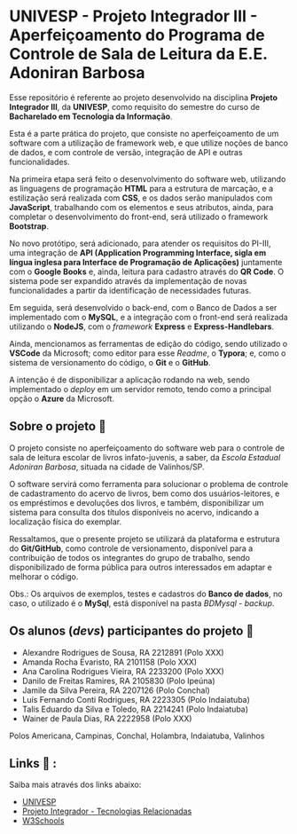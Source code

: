 # UNIVESP - Projeto Integrador III - Aperfeiçoamento do Programa de Controle de Sala de Leitura da E.E. Adoniran Barbosa 

Esse repositório é referente ao projeto desenvolvido na disciplina <b>Projeto Integrador III</b>, da <b>UNIVESP</b>, como requisito do semestre do curso de <b>Bacharelado em Tecnologia da Informação</b>.

Esta é a parte prática do projeto, que consiste no aperfeiçoamento de um software com a utilização de framework web, e que utilize noções de banco de dados, e com controle de versão, integração de API e outras funcionalidades.

Na primeira etapa será feito o desenvolvimento do software web, utilizando as linguagens de programação  <b>HTML</b> para a estrutura de marcação, e a estilização será realizada com <b>CSS</b>, e os dados serão manipulados com <b>JavaScript</b>, trabalhando com os elementos e seus atributos, ainda, para completar o desenvolvimento do front-end, será utilizado o framework <b>Bootstrap</b>.

No novo protótipo, será adicionado, para atender os requisitos do PI-III, uma integração de <b>API (Application Programming Interface, sigla em língua inglesa para Interface de Programação de Aplicações)</b> juntamente com o <b>Google Books</b> e, ainda, leitura para cadastro através do <b>QR Code</b>. O sistema pode ser expandido através da implementação de novas funcionalidades a partir da identificação de necessidades futuras.

Em seguida, será desenvolvido o back-end,  com o Banco de Dados a ser implementado com o <b>MySQL</b>, e a  integração com o front-end será realizada utilizando o <b>NodeJS</b>, com o <i>framework</i> <b>Express</b> e <b>Express-Handlebars</b>.

Ainda, mencionamos as ferramentas de edição do código, sendo utilizado o <b>VSCode</b> da Microsoft; como  editor para esse <i>Readme</i>, o <b>Typora</b>; e, como o sistema de versionamento do código, o <b>Git</b> e o <b>GitHub</b>.

A intenção é de disponibilizar a aplicação rodando na web, sendo implementado o <i>deploy</i> em um servidor remoto, tendo como a principal opção o <b>Azure</b> da Microsoft.

## Sobre o projeto 🔎

O projeto consiste no aperfeiçoamento do software web para o controle de sala de leitura escolar de livros infato-juvenis, a saber, da <i>Escola Estadual Adoniran Barbosa</i>, situada na cidade de Valinhos/SP.

O software servirá como ferramenta para solucionar o problema de controle de cadastramento do acervo de livros, bem como dos usuários-leitores, e os empréstimos e devoluções dos livros, e também, disponibilizar um sistema para consulta dos títulos disponíveis no acervo, indicando a localização física do exemplar.

Ressaltamos, que o presente projeto se utilizará da plataforma e estrutura do <b>Git/GitHub</b>, como controle de versionamento, disponível para a contribuição de todos os integrantes do grupo de trabalho, sendo disponibilizado de forma pública para outros interessados em adaptar e melhorar o código.

Obs.: Os arquivos de exemplos, testes e cadastros do <b>Banco de dados</b>, no caso, o utilizado é o <b>MySql</b>, está disponível na pasta <i>BDMysql - backup</i>. 

## Os alunos (<i>devs</i>) participantes do projeto 👀

- Alexandre Rodrigues de Sousa, RA 2212891 (Polo XXX)
- Amanda Rocha Evaristo, RA 2101158 (Polo XXX)
- Ana Carolina Rodrigues Vieira, RA 2233200 (Polo XXX)
- Danilo de Freitas Ramires, RA 2105830 (Polo Ipeúna)
- Jamile da Silva Pereira, RA 2207126 (Polo Conchal)
- Luís Fernando Conti Rodrigues, RA 2223305 (Polo Indaiatuba)
- Talis Eduardo da Silva e Toledo, RA 2214241 (Polo Indaiatuba)
- Wainer de Paula Dias, RA 2222958 (Polo XXX)

Polos Americana, Campinas, Conchal, Holambra, Indaiatuba, Valinhos 

## Links 📒 :

<p>Saiba mais através dos links abaixo:</p>   

- [UNIVESP](https://univesp.br/)
- [Projeto Integrador - Tecnologias Relacionadas](https://youtu.be/ulJPJwm523U)
- [W3Schools](https://www.w3schools.com/)
